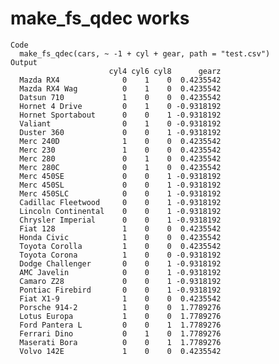# make_fs_qdec works

    Code
      make_fs_qdec(cars, ~ -1 + cyl + gear, path = "test.csv")
    Output
                          cyl4 cyl6 cyl8      gearz
      Mazda RX4              0    1    0  0.4235542
      Mazda RX4 Wag          0    1    0  0.4235542
      Datsun 710             1    0    0  0.4235542
      Hornet 4 Drive         0    1    0 -0.9318192
      Hornet Sportabout      0    0    1 -0.9318192
      Valiant                0    1    0 -0.9318192
      Duster 360             0    0    1 -0.9318192
      Merc 240D              1    0    0  0.4235542
      Merc 230               1    0    0  0.4235542
      Merc 280               0    1    0  0.4235542
      Merc 280C              0    1    0  0.4235542
      Merc 450SE             0    0    1 -0.9318192
      Merc 450SL             0    0    1 -0.9318192
      Merc 450SLC            0    0    1 -0.9318192
      Cadillac Fleetwood     0    0    1 -0.9318192
      Lincoln Continental    0    0    1 -0.9318192
      Chrysler Imperial      0    0    1 -0.9318192
      Fiat 128               1    0    0  0.4235542
      Honda Civic            1    0    0  0.4235542
      Toyota Corolla         1    0    0  0.4235542
      Toyota Corona          1    0    0 -0.9318192
      Dodge Challenger       0    0    1 -0.9318192
      AMC Javelin            0    0    1 -0.9318192
      Camaro Z28             0    0    1 -0.9318192
      Pontiac Firebird       0    0    1 -0.9318192
      Fiat X1-9              1    0    0  0.4235542
      Porsche 914-2          1    0    0  1.7789276
      Lotus Europa           1    0    0  1.7789276
      Ford Pantera L         0    0    1  1.7789276
      Ferrari Dino           0    1    0  1.7789276
      Maserati Bora          0    0    1  1.7789276
      Volvo 142E             1    0    0  0.4235542

